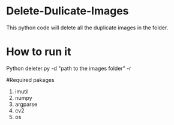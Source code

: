# Delete-Dulicate-Images

This python code will delete all the duplicate images in the folder.

# How to run it

Python deleter.py -d "path to the images folder" -r

#Required pakages

1. imutil
2. numpy
3. argparse
4. cv2
5. os
